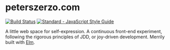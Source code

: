 # peterszerzo.com

[![Build Status](https://travis-ci.org/peterszerzo/peterszerzo.com.svg?branch=master)](https://travis-ci.org/peterszerzo/albatross)
[![Standard - JavaScript Style Guide](https://img.shields.io/badge/code%20style-standard-brightgreen.svg)](http://standardjs.com/)

A little web space for self-expression. A continuous front-end experiment, following the rigorous principles of JDD, or joy-driven development. Merrily built with [Elm](http://elm-lang.org/).
